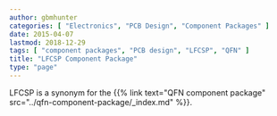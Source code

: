 ```yaml
---
author: gbmhunter
categories: [ "Electronics", "PCB Design", "Component Packages" ]
date: 2015-04-07
lastmod: 2018-12-29
tags: [ "component packages", "PCB design", "LFCSP", "QFN" ]
title: "LFCSP Component Package"
type: "page"
---
```


LFCSP is a synonym for the {{% link text="QFN component package" src="../qfn-component-package/_index.md" %}}.
